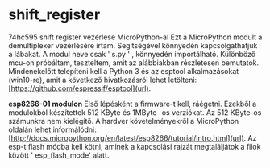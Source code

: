 # shift_register
74hc595 shift register vezérlése MicroPython-al
Ezt a MicroPython modult a demultiplexer vezérlésére írtam. Segítségével könnyedén kapcsolgathatjuk a lábakat. A modul neve csak ' s.py ' , könnyedén importálható. Különböző mcu-on próbáltam, teszteltem, amit az alábbiakban részletesen bemutatok.
Mindenekelőtt telepíteni kell a Python 3 és az esptool alkalmazásokat (win10-re), amit a következő hivatkozásról lehet letölteni: [https://github.com/espressif/esptool](url). 

**esp8266-01 modulon**
Első lépésként a firmware-t kell, ráégetni. Ezekből a modulokból készítettek 512 KByte és 1MByte -os verziókat. Az 512 KByte-os számunkra nem kielégítő. A hardver követelményekről a MicroPython oldalán lehet informálódni: [http://docs.micropython.org/en/latest/esp8266/tutorial/intro.html](url). 
Az esp-t flash módba kell kötni, aminek a kapcsolási rajzát megtaláljátok a filok között  ' esp_flash_mode' alatt. 
